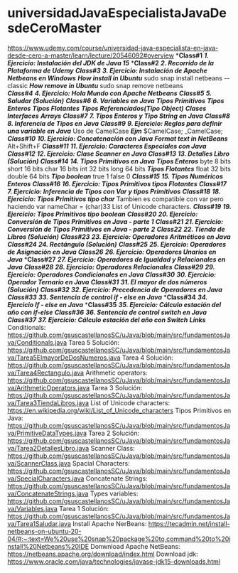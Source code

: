 # universidadJavaEspecialistaJavaDesdeCeroMaster
https://www.udemy.com/course/universidad-java-especialista-en-java-desde-cero-a-master/learn/lecture/20546092#overview
***Class#1**
    ***1. Ejercicio: Instalación del JDK de Java 15***
***Class#2**
    ***2. Recorrido de la Plataforma de Udemy***
***Class#3***
    ***3. Ejercicio: Instalación de Apache Netbeans en Windows***
       ***How install in Ubuntu***
           sudo snap install netbeans --classic
        ***How remove in Ubuntu***
           sudo snap remove netbeans    
***Class#4***
    ***4. Ejercicio: Hola Mundo con Apache Netbeans***
***Class#5***
    ***5. Saludar (Solución)***
***Class#6***
    ***6. Variables en Java***
        ***Tipos Primitivos***
            ***Tipos Enteros***
            ***Tipos Flotantes***
        ***Tipos Referenciados(Tipo Object)***
            ***Clases***
            ***Interfaces***
            ***Arrays***
***Class#7***
    ***7. Tipos Enteros y Tipo String en Java***
***Class#8***
    ***8. Inferencia de Tipos en Java***
***Class#9***
    ***9. Ejercicio: Reglas para definir una variable en Java***
        Uso de CamelCase
        ***Ejm***
            $CamelCase;
            _CamelCase;
***Class#10***
    ***10. Ejercicio: Concatenación con Java***
        ***Format text in NetBeans***
            Alt+Shift+F
***Class#11***
    ***11. Ejercicio: Caracteres Especiales con Java***
***Class#12***
    ***12. Ejercicio: Clase Scanner en Java***
***Class#13***
    ***13. Detalles Libro (Solución)***
***Class#14***
    ***14. Tipos Primitivos en Java***
        ***Tipos Enteros***
            byte
                8 bits
            short
                16 bits
            char
                16 bits
            int
                32 bits
            long
                64 bits
        ***Tipos Flotantes***
            float
                32 bits
            double
                64 bits
        ***Tipo boolean***
            true
                1
            false
                0
***Class#15***
    ***15. Tipos Numéricos Enteros***
***Class#16***
    ***16. Ejercicio: Tipos Primitivos tipos Flotantes***
***Class#17***
    ***7. Ejercicio: Inferencia de Tipos con Var y tipos Primitivos***
***Class#18***
    ***18. Ejercicio: Tipos Primitivos tipo char***
        Tambien es compatible con var pero haciendo var nameChar = (char)33
        List of Unicode characters.
***Class#19***
    ***19. Ejercicio: Tipos Primitivos tipo boolean***
***Class#20***
    ***20. Ejercicio: Conversión de Tipos Primitivos en Java - parte 1***
***Class#21***
    ***21. Ejercicio: Conversión de Tipos Primitivos en Java - parte 2***
***Class22***
    ***22. Tienda de Libros (Solución)***
***Class#23***
    ***23. Ejercicio: Operadores Aritméticos en Java***
***Class#24***
    ***24. Rectángulo (Solución)***
***Class#25***
    ***25. Ejercicio: Operadores de Asignación en Java***
***Class26***
    ***26. Ejercicio: Operadores Unarios en Java***
***Class#27**
    ***27. Ejercicio: Operadores de Igualdad y Relacionales en Java***
***Class#28***
    ***28. Ejercicio: Operadores Relacionales***
***Class#29***
    ***29. Ejercicio: Operadores Condicionales en Java***
***Class#30***
    ***30. Ejercicio: Operador Ternario en Java***
***Class#31***
    ***31. El mayor de dos números (Solución)***
***Class#32***
    ***32. Ejercicio: Precedencia de Operadores en Java***
***Class#33***
    ***33. Sentencia de control if - else en Java***
***Class#34**
    ***34. Ejercicio If - else en Java***
***Class#35**
    ***35. Ejercicio: Cálculo estación del año con if-else***
***Class#36***
    ***36. Sentencia de control switch en Java***
***Class#37***
    ***37. Ejercicio: Cálculo estación del año con Switch***
***Links***
    Conditionals:
        https://github.com/gsuscastellanosSC/uJava/blob/main/src/fundamentosJava/Conditionals.java
    Tarea 5 Solución:
        https://github.com/gsuscastellanosSC/uJava/blob/main/src/fundamentosJava/Tarea5ElmayorDeDosNumeros.java
    Tarea 4 Solución:
        https://github.com/gsuscastellanosSC/uJava/blob/main/src/fundamentosJava/Tarea4Rectangulo.java
    Arithmetic operators:
        https://github.com/gsuscastellanosSC/uJava/blob/main/src/fundamentosJava/ArithmeticOperators.java
    Tarea 3 Solución:
        https://github.com/gsuscastellanosSC/uJava/blob/main/src/fundamentosJava/Tarea3TiendaLibros.java
    List of Unicode characters:
        https://en.wikipedia.org/wiki/List_of_Unicode_characters
    Tipos Primitivos en Java:
        https://github.com/gsuscastellanosSC/uJava/blob/main/src/fundamentosJava/PrimitiveDataTypes.java
    Tarea 2 Solución:
        https://github.com/gsuscastellanosSC/uJava/blob/main/src/fundamentosJava/Tarea2DetallesLibro.java
    Scanner Class:
        https://github.com/gsuscastellanosSC/uJava/blob/main/src/fundamentosJava/ScannerClass.java
    Spacial Characters:
        https://github.com/gsuscastellanosSC/uJava/blob/main/src/fundamentosJava/SpecialCharacters.java
    Concatenate Strings:
        https://github.com/gsuscastellanosSC/uJava/blob/main/src/fundamentosJava/ConcatenateStrings.java
    Types variables:
        https://github.com/gsuscastellanosSC/uJava/blob/main/src/fundamentosJava/Variables.java
    Tarea 1 Solución:
        https://github.com/gsuscastellanosSC/uJava/blob/main/src/fundamentosJava/Tarea1Saludar.java
    Install Apache NerBeans:
        https://tecadmin.net/install-netbeans-on-ubuntu-20-04/#:~:text=We%20use%20snap%20package%20to,command%20to%20install%20Netbeans%20IDE
    Donwnload Apache NetBeans:
        https://netbeans.apache.org/download/index.html
    Download jdk:
        https://www.oracle.com/java/technologies/javase-jdk15-downloads.html